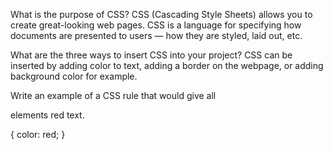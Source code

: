 What is the purpose of CSS?
CSS (Cascading Style Sheets) allows you to create great-looking web pages.
CSS is a language for specifying how documents are presented to users — how they are styled, laid out, etc.

What are the three ways to insert CSS into your project? 
CSS can be inserted by adding color to text, adding a border on the webpage, or adding background color for example.

Write an example of a CSS rule that would give all <p> elements red text.
<p> {
    color: red;
}
</p>